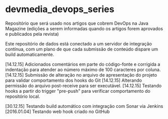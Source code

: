 # devmedia_devops_series
Repositório que será usado nos artigos que cobrem DevOps na Java Magazine (edições a serem informadas quando os artigos forem aprovados e publicados pela revista)

Este repositório de dados está conectado a um servidor de integração contínua, com um plano de que cada submissão de conteúdo dispare um build automaticamente.

[14.12.15] Adicionados comentários em parte do código-fonte e corrigida a indentação para atender ao número máximo de 100 caracteres por coluna.
[14.12.15] Submissão de alteração no arquivo de apresentação do projeto para validar comportamento dos hooks do Git
[14.12.15] Alterando permissão do arquivo post-receive para ser executável.
[14.12.15] Testando hooks a partir do trigger "pre-push" para verificar comportamento do repositório local.

[30.12.15] Testando build automático com integração com Sonar via Jenkins
[2016.01.04] Testando web hook criado no GitHub
